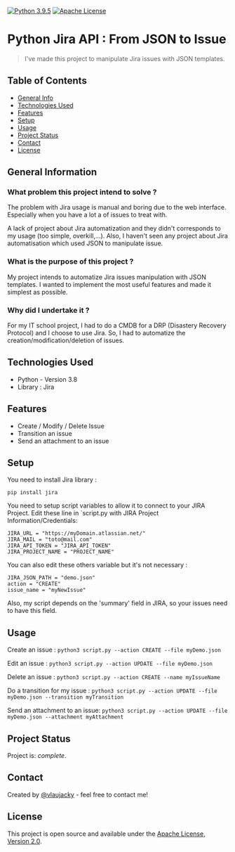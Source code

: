 [![Python 3.9.5](https://img.shields.io/badge/python-3.9.5-blue.svg)](https://www.python.org/downloads/release/python-395/)
[![Apache License](https://img.shields.io/badge/License-Apache-red.svg)](https://www.apache.org/licenses/LICENSE-2.0.txt)

# Python Jira API : From JSON to Issue
> I've made this project to manipulate Jira issues with JSON templates.

## Table of Contents
* [General Info](#general-information)
* [Technologies Used](#technologies-used)
* [Features](#features)
* [Setup](#setup)
* [Usage](#usage)
* [Project Status](#project-status)
* [Contact](#contact)
* [License](#license)


## General Information
### What problem this project intend to solve  ? 
The problem with Jira usage is manual and boring due to the web interface.
Especially when you have a lot a of issues to treat with.

A lack of project about Jira automatization and they didn't corresponds to my usage (too simple, overkill,...).
Also, I haven't seen any project about Jira automatisation which used JSON to manipulate issue.

### What is the purpose of this project ? 
My project intends to automatize Jira issues manipulation with JSON templates.
I wanted to implement the most useful features and made it simplest as possible.

### Why did I undertake it ? 
For my IT school project, I had to do a CMDB for a DRP (Disastery Recovery Protocol) and I choose to use Jira.
So, I had to automatize the creation/modification/deletion of issues. 

## Technologies Used
- Python - Version 3.8
- Library : Jira

## Features
- Create / Modify / Delete Issue
- Transition an issue
- Send an attachment to an issue

## Setup
You need to install Jira library : 

`pip install jira`

You need to setup script variables to allow it to connect to your JIRA Project.
Edit these line in `script.py with JIRA Project Information/Credentials: 

    JIRA_URL = "https://myDomain.atlassian.net/"
    JIRA_MAIL = "toto@mail.com"
    JIRA_API_TOKEN = "JIRA_API_TOKEN"
    JIRA_PROJECT_NAME = "PROJECT_NAME"

You can also edit these others variable but it's not necessary : 

    JIRA_JSON_PATH = "demo.json"
    action = "CREATE"
    issue_name = "myNewIssue"

Also, my script depends on the 'summary' field in JIRA, so your issues need to have this field.
   
## Usage
Create an issue : 
`python3 script.py --action CREATE --file myDemo.json`

Edit an issue : 
`python3 script.py --action UPDATE --file myDemo.json`

Delete an issue : 
`python3 script.py --action CREATE --name myIssueName`

Do a transition for my issue : 
`python3 script.py --action UPDATE --file myDemo.json --transition myTransition`

Send an attachment to an issue: 
`python3 script.py --action UPDATE --file myDemo.json --attachment myAttachment`


## Project Status
Project is: _complete_.

## Contact
Created by [@vlaujacky](https://github.com/vlaujacky) - feel free to contact me!

## License
This project is open source and available under the [Apache License, Version 2.0](./LICENSE).
